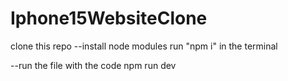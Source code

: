 # Iphone15WebsiteClone

clone this repo
--install node modules
  run "npm i" in the terminal

--run the file with the code
  npm run dev
